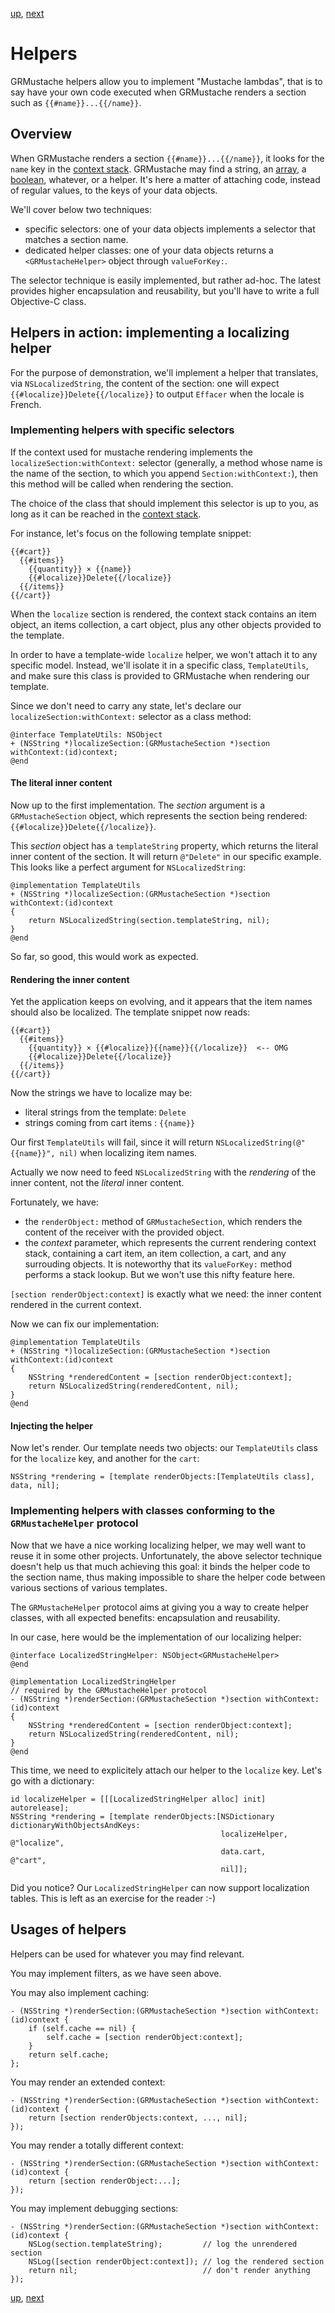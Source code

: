 [up](../runtime.md), [next](../delegate.md)

Helpers
=======

GRMustache helpers allow you to implement "Mustache lambdas", that is to say have your own code executed when GRMustache renders a section such as `{{#name}}...{{/name}}`.

## Overview

When GRMustache renders a section `{{#name}}...{{/name}}`, it looks for the `name` key in the [context stack](context_stack.md). GRMustache may find a string, an [array](loops.md), a [boolean](booleans.md), whatever, or a helper. It's here a matter of attaching code, instead of regular values, to the keys of your data objects.

We'll cover below two techniques:

- specific selectors: one of your data objects implements a selector that matches a section name.
- dedicated helper classes: one of your data objects returns a `<GRMustacheHelper>` object through `valueForKey:`.

The selector technique is easily implemented, but rather ad-hoc. The latest provides higher encapsulation and reusability, but you'll have to write a full Objective-C class.

## Helpers in action: implementing a localizing helper

For the purpose of demonstration, we'll implement a helper that translates, via `NSLocalizedString`, the content of the section: one will expect `{{#localize}}Delete{{/localize}}` to output `Effacer` when the locale is French.

### Implementing helpers with specific selectors

If the context used for mustache rendering implements the `localizeSection:withContext:` selector (generally, a method whose name is the name of the section, to which you append `Section:withContext:`), then this method will be called when rendering the section.

The choice of the class that should implement this selector is up to you, as long as it can be reached in the [context stack](context_stack.md).

For instance, let's focus on the following template snippet:

    {{#cart}}
      {{#items}}
        {{quantity}} × {{name}}
        {{#localize}}Delete{{/localize}}
      {{/items}}
    {{/cart}}

When the `localize` section is rendered, the context stack contains an item object, an items collection, a cart object, plus any other objects provided to the template.

In order to have a template-wide `localize` helper, we won't attach it to any specific model. Instead, we'll isolate it in a specific class, `TemplateUtils`, and make sure this class is provided to GRMustache when rendering our template.

Since we don't need to carry any state, let's declare our `localizeSection:withContext:` selector as a class method:

```objc
@interface TemplateUtils: NSObject
+ (NSString *)localizeSection:(GRMustacheSection *)section withContext:(id)context;
@end
```


#### The literal inner content

Now up to the first implementation. The _section_ argument is a `GRMustacheSection` object, which represents the section being rendered: `{{#localize}}Delete{{/localize}}`.

This _section_ object has a `templateString` property, which returns the literal inner content of the section. It will return `@"Delete"` in our specific example. This looks like a perfect argument for `NSLocalizedString`:

```objc
@implementation TemplateUtils
+ (NSString *)localizeSection:(GRMustacheSection *)section withContext:(id)context
{
    return NSLocalizedString(section.templateString, nil);
}
@end
```

So far, so good, this would work as expected.

#### Rendering the inner content

Yet the application keeps on evolving, and it appears that the item names should also be localized. The template snippet now reads:

    {{#cart}}
      {{#items}}
        {{quantity}} × {{#localize}}{{name}}{{/localize}}  <-- OMG
        {{#localize}}Delete{{/localize}}
      {{/items}}
    {{/cart}}

Now the strings we have to localize may be:

- literal strings from the template: `Delete`
- strings coming from cart items : `{{name}}`

Our first `TemplateUtils` will fail, since it will return `NSLocalizedString(@"{{name}}", nil)` when localizing item names.

Actually we now need to feed `NSLocalizedString` with the _rendering_ of the inner content, not the _literal_ inner content.

Fortunately, we have:

- the `renderObject:` method of `GRMustacheSection`, which renders the content of the receiver with the provided object. 
- the _context_ parameter, which represents the current rendering context stack, containing a cart item, an item collection, a cart, and any surrouding objects. It is noteworthy that its `valueForKey:` method performs a stack lookup. But we won't use this nifty feature here.

`[section renderObject:context]` is exactly what we need: the inner content rendered in the current context.

Now we can fix our implementation:

```objc
@implementation TemplateUtils
+ (NSString *)localizeSection:(GRMustacheSection *)section withContext:(id)context
{
    NSString *renderedContent = [section renderObject:context];
    return NSLocalizedString(renderedContent, nil);
}
@end
```

#### Injecting the helper

Now let's render. Our template needs two objects: our `TemplateUtils` class for the `localize` key, and another for the `cart`:

```objc
NSString *rendering = [template renderObjects:[TemplateUtils class], data, nil];
```

### Implementing helpers with classes conforming to the `GRMustacheHelper` protocol

Now that we have a nice working localizing helper, we may well want to reuse it in some other projects. Unfortunately, the above selector technique doesn't help us that much achieving this goal: it binds the helper code to the section name, thus making impossible to share the helper code between various sections of various templates.

The `GRMustacheHelper` protocol aims at giving you a way to create helper classes, with all expected benefits: encapsulation and reusability.

In our case, here would be the implementation of our localizing helper:

```objc
@interface LocalizedStringHelper: NSObject<GRMustacheHelper>
@end

@implementation LocalizedStringHelper
// required by the GRMustacheHelper protocol
- (NSString *)renderSection:(GRMustacheSection *)section withContext:(id)context
{
    NSString *renderedContent = [section renderObject:context];
    return NSLocalizedString(renderedContent, nil);
}
@end
```

This time, we need to explicitely attach our helper to the `localize` key. Let's go with a dictionary:
    
```objc
id localizeHelper = [[[LocalizedStringHelper alloc] init] autorelease];
NSString *rendering = [template renderObjects:[NSDictionary dictionaryWithObjectsAndKeys:
                                               localizeHelper, @"localize",
                                               data.cart,      @"cart",
                                               nil]];
```

Did you notice? Our `LocalizedStringHelper` can now support localization tables. This is left as an exercise for the reader :-)

## Usages of helpers

Helpers can be used for whatever you may find relevant.

You may implement filters, as we have seen above.

You may also implement caching:

```objc
- (NSString *)renderSection:(GRMustacheSection *)section withContext:(id)context {
    if (self.cache == nil) {
        self.cache = [section renderObject:context];
    }
    return self.cache;
};
```

You may render an extended context:

```objc
- (NSString *)renderSection:(GRMustacheSection *)section withContext:(id)context {
    return [section renderObjects:context, ..., nil];
});
```

You may render a totally different context:

```objc
- (NSString *)renderSection:(GRMustacheSection *)section withContext:(id)context {
    return [section renderObject:...];
});
```

You may implement debugging sections:

```objc
- (NSString *)renderSection:(GRMustacheSection *)section withContext:(id)context {
    NSLog(section.templateString);         // log the unrendered section 
    NSLog([section renderObject:context]); // log the rendered section 
    return nil;                            // don't render anything
});
```

[up](../runtime.md), [next](../delegate.md)

